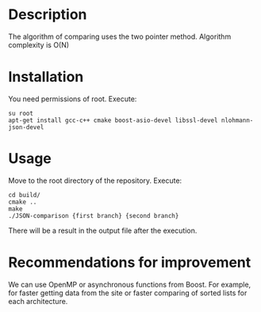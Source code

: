 # Description

The algorithm of comparing uses the two pointer method. Algorithm complexity is O(N)

# Installation
You need permissions of root. Execute:
```
su root
apt-get install gcc-c++ cmake boost-asio-devel libssl-devel nlohmann-json-devel
```

# Usage
Move to the root directory of the repository. Execute:
```
cd build/
cmake ..
make
./JSON-comparison {first branch} {second branch}
```

There will be a result in the output file after the execution.

# Recommendations for improvement

We can use OpenMP or asynchronous functions from Boost. For example, for faster getting data from the site or faster comparing of sorted lists for each architecture.